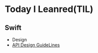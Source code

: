 # Today I Leanred(TIL)

## Swift
- Design
- [API Design GuideLines](https://github.com/seunghyunCheon/TIL/blob/main/Swift/Design/API%20Design%20GuideLines.md)

